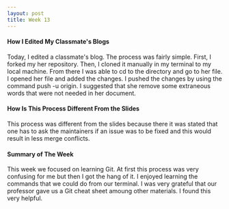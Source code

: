 ```yaml
---
layout: post
title: Week 13
---
```


#### How I Edited My Classmate's Blogs

Today, I edited a classmate's blog. The process was fairly simple. First, I forked my her repository. Then, I cloned it manually in my terminal to my local machine. From there I was able to cd to the directory and go to her file. I opened her file and added the changes. I pushed the changes by using the command push -u origin. I suggested that she remove some extraneous words that were not needed in her document. 

#### How Is This Process Different From the Slides 

This process was different from the slides because there it was stated that one has to ask the maintainers if an issue was to be fixed and this would result in less merge conflicts. 

#### Summary of The Week 

This week we focused on learning Git. At first this process was very confusing for me but then I got the hang of it. I enjoyed learning the commands that we could do from our terminal. I was very grateful that our professor gave us a Git cheat sheet amoung other materials. I found this very helpful. 
